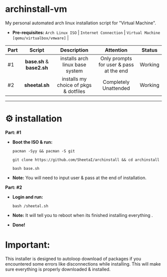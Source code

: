 # archinstall-vm
My personal automated arch linux installation script for "Virtual Machine".

 - **Pre-requisites:**
`Arch Linux ISO` | `Internet Connection` | `Virtual Machine [qemu/virtualbox/vmware]` |

| Part | Script | Description | Attention | Status |
:-- | :--: | :--: | :--: | :--: |
#1 | **base.sh** & **base2.sh** | installs arch linux base system  | Only prompts for user & pass at the end | Working |
#2 | **sheetal.sh** | installs my choice of pkgs & dotfiles | Completely Unattended | Working |

 ---
# ⚙️ installation
**Part: #1** 
 - **Boot the ISO & run:**

    `pacman -Syy && pacman -S git`

    `git clone https://github.com/SheetaI/archinstall && cd archinstall`
    
    `bash base.sh`
    
  - **Note:** You will need to input user & pass at the end of installation.
    
**Part: #2**

 - **Login and run:**
 
    `bash /sheetal.sh`
 
 - **Note:** It will tell you to reboot when its finished installing everything .   
 
 - **Done!**
 
# Important:
  This installer is designed to autoloop download of packages if you encountered some errors like disconnections while installing. This will make sure everything is properly downloaded & installed.
 
